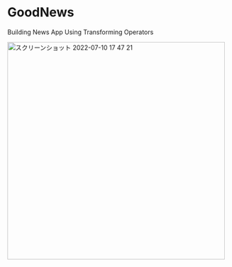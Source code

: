 # GoodNews
Building News App Using Transforming Operators

<img width="490" alt="スクリーンショット 2022-07-10 17 47 21" src="https://user-images.githubusercontent.com/47273077/178137905-2b1a4611-37b7-4ca1-8d44-9a9df63d725d.png">
